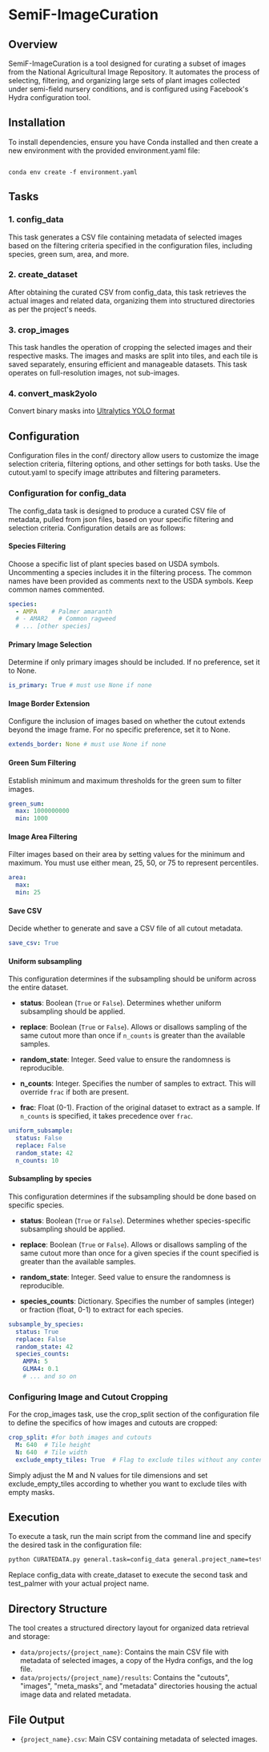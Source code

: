 # SemiF-ImageCuration

## Overview

SemiF-ImageCuration is a tool designed for curating a subset of images from the National Agricultural Image Repository. It automates the process of selecting, filtering, and organizing large sets of plant images collected under semi-field nursery conditions, and is configured using Facebook's Hydra configuration tool.


## Installation

To install dependencies, ensure you have Conda installed and then create a new environment with the provided environment.yaml file:

```shell

conda env create -f environment.yaml
```


## Tasks
### 1. config_data

This task generates a CSV file containing metadata of selected images based on the filtering criteria specified in the configuration files, including species, green sum, area, and more.

### 2. create_dataset

After obtaining the curated CSV from config_data, this task retrieves the actual images and related data, organizing them into structured directories as per the project's needs.

### 3. crop_images

This task handles the operation of cropping the selected images and their respective masks. The images and masks are split into tiles, and each tile is saved separately, ensuring efficient and manageable datasets. This task operates on full-resolution images, not sub-images.

### 4. convert_mask2yolo

Convert binary masks into [Ultralytics YOLO format](https://docs.ultralytics.com/datasets/segment/)

## Configuration

Configuration files in the conf/ directory allow users to customize the image selection criteria, filtering options, and other settings for both tasks. Use the cutout.yaml to specify image attributes and filtering parameters.

### Configuration for config_data

The config_data task is designed to produce a curated CSV file of metadata, pulled from json files, based on your specific filtering and selection criteria. Configuration details are as follows:

#### **Species Filtering**

Choose a specific list of plant species based on USDA symbols. Uncommenting a species includes it in the filtering process. The common names have been provided as comments next to the USDA symbols. Keep common names commented.

```yaml
species: 
  - AMPA    # Palmer amaranth
  # - AMAR2   # Common ragweed
  # ... [other species]
```

#### **Primary Image Selection**

Determine if only primary images should be included. If no preference, set it to None.
```yaml
is_primary: True # must use None if none
```

#### **Image Border Extension**

Configure the inclusion of images based on whether the cutout extends beyond the image frame. For no specific preference, set it to None.

```yaml
extends_border: None # must use None if none
```
#### **Green Sum Filtering**

Establish minimum and maximum thresholds for the green sum to filter images.

```yaml
green_sum:
  max: 1000000000
  min: 1000
```

#### **Image Area Filtering**

Filter images based on their area by setting values for the minimum and maximum. You must use either mean, 25, 50, or 75 to represent percentiles.

```yaml
area: 
  max: 
  min: 25
```

#### Save CSV

Decide whether to generate and save a CSV file of all cutout metadata.

```yaml
save_csv: True 
```

#### **Uniform subsampling**

This configuration determines if the subsampling should be uniform across the entire dataset.

- **status**: Boolean (`True` or `False`). Determines whether uniform subsampling should be applied.
  
- **replace**: Boolean (`True` or `False`). Allows or disallows sampling of the same cutout more than once if `n_counts` is greater than the available samples.

- **random_state**: Integer. Seed value to ensure the randomness is reproducible.

- **n_counts**: Integer. Specifies the number of samples to extract. This will override `frac` if both are present.

- **frac**: Float (0-1). Fraction of the original dataset to extract as a sample. If `n_counts` is specified, it takes precedence over `frac`.

```yaml
uniform_subsample:
  status: False
  replace: False
  random_state: 42
  n_counts: 10
```

#### **Subsampling by species**

This configuration determines if the subsampling should be done based on specific species.

- **status**: Boolean (`True` or `False`). Determines whether species-specific subsampling should be applied.
  
- **replace**: Boolean (`True` or `False`). Allows or disallows sampling of the same cutout more than once for a given species if the count specified is greater than the available samples.

- **random_state**: Integer. Seed value to ensure the randomness is reproducible.

- **species_counts**: Dictionary. Specifies the number of samples (integer) or fraction (float, 0-1) to extract for each species.

```yaml
subsample_by_species:
  status: True
  replace: False
  random_state: 42
  species_counts:
    AMPA: 5
    GLMA4: 0.1
    # ... and so on
```

### Configuring Image and Cutout Cropping

For the crop_images task, use the crop_split section of the configuration file to define the specifics of how images and cutouts are cropped:

```yaml
crop_split: #for both images and cutouts
  M: 640  # Tile height
  N: 640  # Tile width
  exclude_empty_tiles: True  # Flag to exclude tiles without any content
```
Simply adjust the M and N values for tile dimensions and set exclude_empty_tiles according to whether you want to exclude tiles with empty masks.

## Execution

To execute a task, run the main script from the command line and specify the desired task in the configuration file:

```bash
python CURATEDATA.py general.task=config_data general.project_name=test_palmer
```

Replace config_data with create_dataset to execute the second task and test_palmer with your actual project name.

## Directory Structure

The tool creates a structured directory layout for organized data retrieval and storage:

* `data/projects/{project_name}`: Contains the main CSV file with metadata of selected images, a copy of the Hydra configs, and the log file.
* `data/projects/{project_name}/results`: Contains the "cutouts", "images", "meta_masks", and "metadata" directories housing the actual image data and related metadata.

## File Output

* `{project_name}.csv`: Main CSV containing metadata of selected images.
